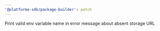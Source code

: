 ```yaml
---
'@platforma-sdk/package-builder': patch
---
```


Print valid env variable name in error message about absent storage URL
